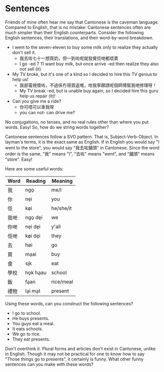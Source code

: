 # Sentences

Friends of mine often hear me say that Cantonese is the caveman language. Compared to English, that is no mistake: Cantonese sentences often are much simpler than their English counterparts. Consider the following English sentences, their translations, and their word-by-word breakdown.

- I went to the seven-eleven to buy some milk only to realize they actually don't sell it.
    - 我去咗七十一想買奶，但一到咗呢就發覺佢哋都唔賣
    - I go -ed 7 11 want buy milk, but once arrive -ed then realize they also not sell (it)
- My TV broke, but it's one of a kind so I decided to hire this TV genius to help us!
    - 我部電視懷咗，不過係冇得買返嘅，咁我寧願請呢個師傅幫我哋修理呀！
    - My TV break -ed, but is unable buy again, so I decided hire this guru help us repair (it)!
- Can you give me a ride?
    - 你可唔可以車我呀
    - you can not- can drive me?

No conjugations, no tenses, and no real rules other than where you put words. Easy! So, how do we string words together?

Cantonese sentences follow a SVO pattern. That is, Subject-Verb-Object. In layman's terms, it is the exact same as English. If in English you would say "I went to the store", you would say "我去咗鋪頭" in Cantonese. Since the word order is the same, "我" means "I", "去咗" means "went", and "鋪頭" means "store". Easy!

Here are some useful words:

| Word | Reading  |  Meaning  |
|------|----------|-----------|
| 我   | ngo̗      | me/I      |
| 你   | ne̗i      | you       |
| 佢   | kø̗i      | he/she/it |
| 我哋  | ngo̗ de̱i  | we        |
| 你哋  | ne̗i de̱i  | y'all     |
| 佢哋  | kø̗i de̱i  | they      |
| 去   | høi     | go        |
| 買   | ma̗ai    | buy       |
| 食   | si̱k     | eat       |
| 學校  | ho̱k ha̱au | school    |
| 飯    | fa̱an     | rice/meal |
| 禮物  | la̗i ma̱t  | present   |

Using these words, can you construct the following sentences?

- I go to school.
- He buys presents.
- You guys eat a meal.
- It eats schools.
- We go to rice.
- They eat presents.

Don't overthink it. Plural forms and articles don't exist in Cantonese, unlike in English. 
Though it may not be practical for one to know how to say "Those things go to presents", it certainly is funny. What other funny sentences can you make with these words?
